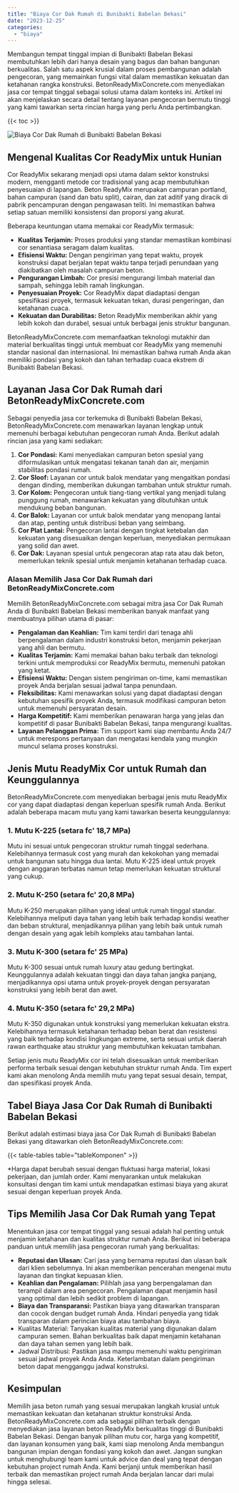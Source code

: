 ```yaml
---
title: "Biaya Cor Dak Rumah di Bunibakti Babelan Bekasi"
date: "2023-12-25"
categories: 
  - "biaya"
---
```


Membangun tempat tinggal impian di Bunibakti Babelan Bekasi membutuhkan lebih dari hanya desain yang bagus dan bahan bangunan berkualitas. Salah satu aspek krusial dalam proses pembangunan adalah pengecoran, yang memainkan fungsi vital dalam memastikan kekuatan dan ketahanan rangka konstruksi. BetonReadyMixConcrete.com menyediakan jasa cor tempat tinggal sebagai solusi utama dalam konteks ini. Artikel ini akan menjelaskan secara detail tentang layanan pengecoran bermutu tinggi yang kami tawarkan serta rincian harga yang perlu Anda pertimbangkan.

{{< toc >}}

![Biaya Cor Dak Rumah di Bunibakti Babelan Bekasi](https://betoncor8.github.io/cor/harga-beton-readymix-concrete%20(7).png)

## Mengenal Kualitas Cor ReadyMix untuk Hunian

Cor ReadyMix sekarang menjadi opsi utama dalam sektor konstruksi modern, mengganti metode cor tradisional yang acap membutuhkan penyesuaian di lapangan. Beton ReadyMix merupakan campuran portland, bahan campuran (sand dan batu split), cairan, dan zat aditif yang diracik di pabrik pencampuran dengan pengawasan teliti. Ini memastikan bahwa setiap satuan memiliki konsistensi dan proporsi yang akurat.

Beberapa keuntungan utama memakai cor ReadyMix termasuk:

- **Kualitas Terjamin:** Proses produksi yang standar memastikan kombinasi cor senantiasa seragam dalam kualitas.
- **Efisiensi Waktu:** Dengan pengiriman yang tepat waktu, proyek konstruksi dapat berjalan tepat waktu tanpa terjadi penundaan yang diakibatkan oleh masalah campuran beton.
- **Pengurangan Limbah:** Cor presisi mengurangi limbah material dan sampah, sehingga lebih ramah lingkungan.
- **Penyesuaian Proyek:** Cor ReadyMix dapat diadaptasi dengan spesifikasi proyek, termasuk kekuatan tekan, durasi pengeringan, dan ketahanan cuaca.
- **Kekuatan dan Durabilitas:** Beton ReadyMix memberikan akhir yang lebih kokoh dan durabel, sesuai untuk berbagai jenis struktur bangunan.

BetonReadyMixConcrete.com memanfaatkan teknologi mutakhir dan material berkualitas tinggi untuk membuat cor ReadyMix yang memenuhi standar nasional dan internasional. Ini memastikan bahwa rumah Anda akan memiliki pondasi yang kokoh dan tahan terhadap cuaca ekstrem di Bunibakti Babelan Bekasi.

## Layanan Jasa Cor Dak Rumah dari BetonReadyMixConcrete.com

Sebagai penyedia jasa cor terkemuka di Bunibakti Babelan Bekasi, BetonReadyMixConcrete.com menawarkan layanan lengkap untuk memenuhi berbagai kebutuhan pengecoran rumah Anda. Berikut adalah rincian jasa yang kami sediakan:

1. **Cor Pondasi:** Kami menyediakan campuran beton spesial yang diformulasikan untuk mengatasi tekanan tanah dan air, menjamin stabilitas pondasi rumah.
2. **Cor Sloof:** Layanan cor untuk balok mendatar yang mengaitkan pondasi dengan dinding, memberikan dukungan tambahan untuk struktur rumah.
3. **Cor Kolom:** Pengecoran untuk tiang-tiang vertikal yang menjadi tulang punggung rumah, menawarkan kekuatan yang dibutuhkan untuk mendukung beban bangunan.
4. **Cor Balok:** Layanan cor untuk balok mendatar yang menopang lantai dan atap, penting untuk distribusi beban yang seimbang.
5. **Cor Plat Lantai:** Pengecoran lantai dengan tingkat ketebalan dan kekuatan yang disesuaikan dengan keperluan, menyediakan permukaan yang solid dan awet.
6. **Cor Dak:** Layanan spesial untuk pengecoran atap rata atau dak beton, memerlukan teknik spesial untuk menjamin ketahanan terhadap cuaca.

### Alasan Memilih Jasa Cor Dak Rumah dari BetonReadyMixConcrete.com

Memilih BetonReadyMixConcrete.com sebagai mitra jasa Cor Dak Rumah Anda di Bunibakti Babelan Bekasi memberikan banyak manfaat yang membuatnya pilihan utama di pasar:

- **Pengalaman dan Keahlian:** Tim kami terdiri dari tenaga ahli berpengalaman dalam industri konstruksi beton, menjamin pekerjaan yang ahli dan bermutu.
- **Kualitas Terjamin:** Kami memakai bahan baku terbaik dan teknologi terkini untuk memproduksi cor ReadyMix bermutu, memenuhi patokan yang ketat.
- **Efisiensi Waktu:** Dengan sistem pengiriman on-time, kami memastikan proyek Anda berjalan sesuai jadwal tanpa penundaan.
- **Fleksibilitas:** Kami menawarkan solusi yang dapat diadaptasi dengan kebutuhan spesifik proyek Anda, termasuk modifikasi campuran beton untuk memenuhi persyaratan desain.
- **Harga Kompetitif:** Kami memberikan penawaran harga yang jelas dan kompetitif di pasar Bunibakti Babelan Bekasi, tanpa mengurangi kualitas.
- **Layanan Pelanggan Prima:** Tim support kami siap membantu Anda 24/7 untuk merespons pertanyaan dan mengatasi kendala yang mungkin muncul selama proses konstruksi.

## Jenis Mutu ReadyMix Cor untuk Rumah dan Keunggulannya

BetonReadyMixConcrete.com menyediakan berbagai jenis mutu ReadyMix cor yang dapat diadaptasi dengan keperluan spesifik rumah Anda. Berikut adalah beberapa macam mutu yang kami tawarkan beserta keunggulannya:

### 1\. Mutu K-225 (setara fc' 18,7 MPa)

Mutu ini sesuai untuk pengecoran struktur rumah tinggal sederhana. Kelebihannya termasuk cost yang murah dan kekokohan yang memadai untuk bangunan satu hingga dua lantai. Mutu K-225 ideal untuk proyek dengan anggaran terbatas namun tetap memerlukan kekuatan struktural yang cukup.

### 2\. Mutu K-250 (setara fc' 20,8 MPa)

Mutu K-250 merupakan pilihan yang ideal untuk rumah tinggal standar. Kelebihannya meliputi daya tahan yang lebih baik terhadap kondisi weather dan beban struktural, menjadikannya pilihan yang lebih baik untuk rumah dengan desain yang agak lebih kompleks atau tambahan lantai.

### 3\. Mutu K-300 (setara fc' 25 MPa)

Mutu K-300 sesuai untuk rumah luxury atau gedung bertingkat. Keunggulannya adalah kekuatan tinggi dan daya tahan jangka panjang, menjadikannya opsi utama untuk proyek-proyek dengan persyaratan konstruksi yang lebih berat dan awet.

### 4\. Mutu K-350 (setara fc' 29,2 MPa)

Mutu K-350 digunakan untuk konstruksi yang memerlukan kekuatan ekstra. Kelebihannya termasuk ketahanan terhadap beban berat dan resistensi yang baik terhadap kondisi lingkungan extreme, serta sesuai untuk daerah rawan earthquake atau struktur yang membutuhkan kekuatan tambahan.

Setiap jenis mutu ReadyMix cor ini telah disesuaikan untuk memberikan performa terbaik sesuai dengan kebutuhan struktur rumah Anda. Tim expert kami akan menolong Anda memilih mutu yang tepat sesuai desain, tempat, dan spesifikasi proyek Anda.

## Tabel Biaya Jasa Cor Dak Rumah di Bunibakti Babelan Bekasi

Berikut adalah estimasi biaya jasa Cor Dak Rumah di Bunibakti Babelan Bekasi yang ditawarkan oleh BetonReadyMixConcrete.com:

{{< table-tables table="tableKomponen" >}}

\*Harga dapat berubah sesuai dengan fluktuasi harga material, lokasi pekerjaan, dan jumlah order. Kami menyarankan untuk melakukan konsultasi dengan tim kami untuk mendapatkan estimasi biaya yang akurat sesuai dengan keperluan proyek Anda.

## Tips Memilih Jasa Cor Dak Rumah yang Tepat

Menentukan jasa cor tempat tinggal yang sesuai adalah hal penting untuk menjamin ketahanan dan kualitas struktur rumah Anda. Berikut ini beberapa panduan untuk memilih jasa pengecoran rumah yang berkualitas:

- **Reputasi dan Ulasan:** Cari jasa yang bernama reputasi dan ulasan baik dari klien sebelumnya. Ini akan memberikan pencerahan mengenai mutu layanan dan tingkat kepuasan klien.
- **Keahlian dan Pengalaman:** Pilihlah jasa yang berpengalaman dan terampil dalam area pengecoran. Pengalaman dapat menjamin hasil yang optimal dan lebih sedikit problem di lapangan.
- **Biaya dan Transparansi:** Pastikan biaya yang ditawarkan transparan dan cocok dengan budget rumah Anda. Hindari penyedia yang tidak transparan dalam perincian biaya atau tambahan biaya.
- Kualitas Material: Tanyakan kualitas material yang digunakan dalam campuran semen. Bahan berkualitas baik dapat menjamin ketahanan dan daya tahan semen yang lebih baik.
- Jadwal Distribusi: Pastikan jasa mampu memenuhi waktu pengiriman sesuai jadwal proyek Anda Anda. Keterlambatan dalam pengiriman beton dapat mengganggu jadwal konstruksi.

## Kesimpulan

Memilih jasa beton rumah yang sesuai merupakan langkah krusial untuk memastikan kekuatan dan ketahanan struktur konstruksi Anda. BetonReadyMixConcrete.com ada sebagai pilihan terbaik dengan menyediakan jasa layanan beton ReadyMix berkualitas tinggi di Bunibakti Babelan Bekasi. Dengan banyak pilihan mutu cor, harga yang kompetitif, dan layanan konsumen yang baik, kami siap menolong Anda membangun bangunan impian dengan fondasi yang kokoh dan awet. Jangan sungkan untuk menghubungi team kami untuk advice dan deal yang tepat dengan kebutuhan project rumah Anda. Kami berjanji untuk memberikan hasil terbaik dan memastikan project rumah Anda berjalan lancar dari mulai hingga selesai.
